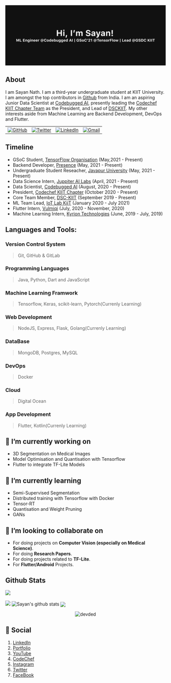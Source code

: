 <img src="github-banner.png">

## About

I am Sayan Nath. I am a third-year undergraduate student at KIIT University. I am amongst the top contributors in [Github](https://commits.top/india.html) from India. I am an aspiring Junior Data Scientist at [Codebugged AI](https://codebugged.com/), presently leading the [Codechef KIIT Chapter Team](https://www.codechef.com/campus_chapter/KIIT) as the President, and Lead of [DSCKIIT](http://www.dsckiit.tech). My other interests aside from Machine Learning are Backend Development, DevOps and Flutter.

<table>
  <tr>
      <td><a href="https://github.com/sayannath"><img src="https://img.shields.io/github/followers/sayannath.svg?label=GitHub&style=social" alt="GitHub"></a></td>
    <td><a href="https://twitter.com/sayannath2350"><img src="https://img.shields.io/twitter/follow/the_sayannath?label=Twitter&style=social" alt="Twitter"></a></td>
    <td><a href="https://www.linkedin.com/in/sayannath235"><img src="https://img.shields.io/badge/LinkedIn--_.svg?style=social&logo=linkedin" alt="LinkedIn"></a></td>
    <td><a href="mailto:sayannath235@gmail.com"><img src="https://img.shields.io/badge/Gmail--_.svg?style=social&logo=gmail" alt="Gmail"></a></td>
  </tr>
</table>

## Timeline

- GSoC Student, [TensorFlow Organisation](https://github.com/tensorflow) (May,2021 - Present)
- Backend Developer, [Presence](https://www.presence.is/stealth) (May, 2021 - Present)
- Undergraduate Student Reseacher, [Javapur University](http://www.jaduniv.edu.in) (May, 2021 - Present)
- Data Science Intern, [Juppiter AI Labs](https://juppiterailabs.com/) (April, 2021 - Present)
- Data Scientist, [Codebugged AI](https://codebugged.com/) (August, 2020 - Present)
- President, [Codechef KIIT Chapter](https://www.codechef.com/campus_chapter/KIIT) (October 2020 - Present)
- Core Team Member, [DSC-KIIT](http://dsckiit.tech/) (September 2019 - Present)
- ML Team Lead, [IoT Lab KiiT](https://iotkiit.in) (January 2020 - July 2021)
- Flutter Intern, [Vulmiqi](https://vulmiqi.com/) (July, 2020 - November, 2020)
- Machine Learning Intern, [Kyrion Technologies](https://kyrion.in/) (June, 2019 - July, 2019)

## Languages and Tools: 

### Version Control System
>Git, GitHub & GitLab

### Programming Languages
>Java, Python, Dart and JavaScript

### Machine Learning Framwork
>Tensorflow, Keras, scikit-learn, Pytorch(Currenly Learning)

### Web Development
>NodeJS, Express, Flask, Golang(Currenly Learning)

### DataBase
>MongoDB, Postgres, MySQL

### DevOps
>Docker

### Cloud
>Digital Ocean

### App Development
>Flutter, Kotlin(Currenly Learning)


## 🔭 I’m currently working on
* 3D Segmentation on Medical Images
* Model Optimisation and Quantisation with Tensorflow
* Flutter to integrate TF-Lite Models

## 🌱 I’m currently learning
* Semi-Supervised Segmentation
* Distributed training with Tensorflow with Docker
* Tensor-RT
* Quantisation and Weight Pruning
* GANs

## 👯 I’m looking to collaborate on

* For doing projects on **Computer Vision (especially on Medical Science)**.
* For doing **Research Papers**.
* For doing projects related to **TF-Lite**.
* For **Flutter/Android** Projects.

## Github Stats

![](https://activity-graph.herokuapp.com/graph?username=sayannath&theme=react-dark&hide_border=true&area=true)

<img src="https://github-readme-streak-stats.herokuapp.com/?user=sayannath">

<img src="https://github-readme-stats.vercel.app/api?username=sayannath&count_private=true&show_icons=true&theme=light" alt="Sayan's github stats"/>

<img align="center" src="https://github-readme-stats.vercel.app/api/top-langs/?username=sayannath&layout=compact&theme=light"/>


<br>
<p align="center"> <img src="https://komarev.com/ghpvc/?username=sayannath" alt="devded" /> </p>

## 👨 Social

1. [LinkedIn](https://www.linkedin.com/in/sayannath235/)
2. [Portfolio](https://sayannath.biz/)
3. [YouTube](https://www.youtube.com/channel/UCOk-VYzGNeCHrMOzGmoWg2A)
4. [CodeChef](https://www.codechef.com/users/sayannath235)
5. [Instagram](https://www.instagram.com/sayannath235/)
6. [Twitter](https://twitter.com/the_sayannath)
7. [FaceBook](https://www.facebook.com/sayan.nath.549/)
